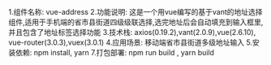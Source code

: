 1.组件名称: vue-address
2.功能说明: 这是一个用vue编写的基于vant的地址选择组件,适用于手机端的省市县街道四级级联选择,选完地址后会自动填充到输入框里,并且包含了地址标签选择功能
3.技术栈: axios(0.19.2),vant(2.0.9),vue(2.6.10), vue-router(3.0.3),vuex(3.0.1)
4.应用场景: 移动端省市县街道多级地址输入
5.安装依赖: npm install, yarn
7.打包部署: npm run build , yarn build
